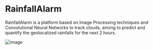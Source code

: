 # RainfallAlarm
RainfallAlarm is a platform based on Image Processing techniques and Convolutional Neural Networks to track clouds, aiming to predict and quantify the geolocalized rainfalls for the next 2 hours.


![image](https://user-images.githubusercontent.com/4817932/53279235-fae6a480-370e-11e9-8255-6cb8285fc221.png)
